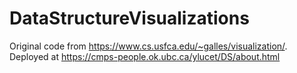 # DataStructureVisualizations
Original code from https://www.cs.usfca.edu/~galles/visualization/. Deployed at https://cmps-people.ok.ubc.ca/ylucet/DS/about.html
